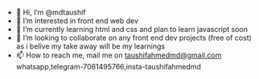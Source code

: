 - 👋 Hi, I’m @mdtaushif
- 👀 I’m interested in front end web dev
- 🌱 I’m currently learning html and css and plan to learn javascript soon 
- 💞️ I’m looking to collaborate on any front end dev projects (free of cost) as i belive my take away will be my learnings
- 📫 How to reach me, mail me on taushifahmedmd@gmail.com whatsapp,telegram-7061495766,insta-taushifahmedmd
<!---
mdtaushif/mdtaushif is a ✨ special ✨ repository because its `README.md` (this file) appears on your GitHub profile.
You can click the Preview link to take a look at your changes.
--->
